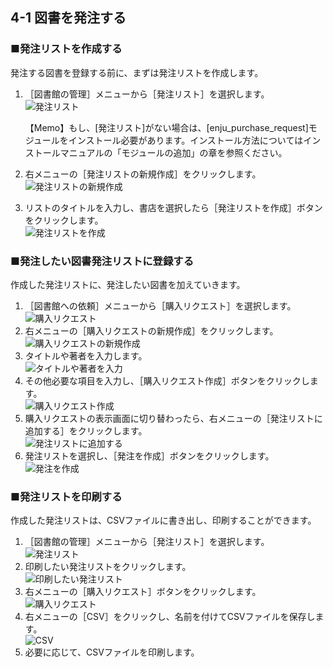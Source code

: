 <a name="4-1" />

4-1 図書を発注する
------------------

### ■発注リストを作成する

発注する図書を登録する前に、まずは発注リストを作成します。

1. ［図書館の管理］メニューから［発注リスト］を選択します。  
   ![発注リスト](assets/images/image_operation_070.jpg)

	<div class="alert alert-info">【Memo】もし、[発注リスト]がない場合は、[enju_purchase_request]モジュールをインストール必要があります。インストール方法についてはインストールマニュアルの「モジュールの追加」の章を参照ください。</div>

2. 右メニューの［発注リストの新規作成］をクリックします。  
   ![発注リストの新規作成](assets/images/image_operation_072.jpg)
3. リストのタイトルを入力し、書店を選択したら［発注リストを作成］ボタンをクリックします。  
   ![発注リストを作成](assets/images/image_operation_074.jpg)

### ■発注したい図書発注リストに登録する

作成した発注リストに、発注したい図書を加えていきます。

1. ［図書館への依頼］メニューから［購入リクエスト］を選択します。  
   ![購入リクエスト](assets/images/image_operation_076.jpg)
2. 右メニューの［購入リクエストの新規作成］をクリックします。  
   ![購入リクエストの新規作成](assets/images/image_operation_078.jpg)
3. タイトルや著者を入力します。  
   ![タイトルや著者を入力](assets/images/image_operation_079.jpg)
4. その他必要な項目を入力し、［購入リクエスト作成］ボタンをクリックします。  
   ![購入リクエスト作成](assets/images/image_operation_081.jpg)
5. 購入リクエストの表示画面に切り替わったら、右メニューの［発注リストに追加する］をクリックします。  
   ![発注リストに追加する](assets/images/image_operation_083.jpg)
6. 発注リストを選択し、［発注を作成］ボタンをクリックします。  
   ![発注を作成](assets/images/image_operation_085.jpg)

### ■発注リストを印刷する

作成した発注リストは、CSVファイルに書き出し、印刷することができます。

1. ［図書館の管理］メニューから［発注リスト］を選択します。  
   ![発注リスト](assets/images/image_operation_086.jpg)
2. 印刷したい発注リストをクリックします。  
   ![印刷したい発注リスト](assets/images/image_operation_088.jpg)
3. 右メニューの［購入リクエスト］ボタンをクリックします。  
   ![購入リクエスト](assets/images/image_operation_089.jpg)
4. 右メニューの［CSV］をクリックし、名前を付けてCSVファイルを保存します。  
   ![CSV](assets/images/image_operation_091.jpg)
5. 必要に応じて、CSVファイルを印刷します。


